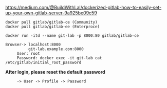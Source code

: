 https://medium.com/@BuildWithLal/dockerized-gitlab-how-to-easily-set-up-your-own-gitlab-server-9a925be09c59

```
docker pull gitlab/gitlab-ce (Community)
docker pull gitlab/gitlab-ee (Enterproce)

docker run -itd --name git-lab -p 8000:80 gitlab/gitlab-ce
```
```
Browser-> localhost:8000 
          git-lab.example.com:8000
     User: root
     Password: docker exec -it git-lab cat /etc/gitlab/initial_root_password
```
**After login, please reset the default password**
```
     -> User -> Profile -> Password
```
